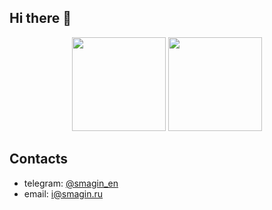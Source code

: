 ## Hi there 👋

<p align='center'>
   <img height=150 src="https://github-readme-stats.vercel.app/api?username=smaginen&show_icons=true&count_private=true"/>
   <img height=150 src="https://github-readme-stats.vercel.app/api/top-langs/?username=smaginen&layout=compact"/>
</p>

## Contacts
* telegram: [@smagin_en](https://t.me/smagin_en)
* email: [i@smagin.ru](mailto:i@zhenysmagin@yandex.ru)
